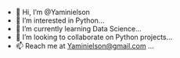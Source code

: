 - 👋 Hi, I’m @Yaminielson
- 👀 I’m interested in Python...
- 🌱 I’m currently learning  Data Science...
- 💞️ I’m looking to collaborate on Python projects...
- 📫 Reach me at Yaminielson@gmail.com ...

<!---
Yaminielson/Yaminielson is a ✨ special ✨ repository because its `README.md` (this file) appears on your GitHub profile.
You can click the Preview link to take a look at your changes.
--->
